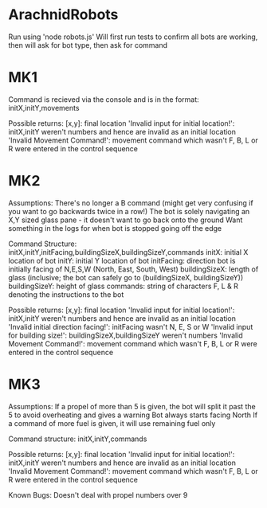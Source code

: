# ArachnidRobots

Run using 'node robots.js'
Will first run tests to confirm all bots are working, then will ask for bot type, then ask for command

# MK1
Command is recieved via the console and is in the format: initX,initY,movements

Possible returns:
[x,y]: final location
'Invalid input for initial location!': initX,initY weren't numbers and hence are invalid as an initial location
'Invalid Movement Command!': movement command which wasn't F, B, L or R were entered in the control sequence

# MK2

Assumptions:
There's no longer a B command (might get very confusing if you want to go backwards twice in a row!)
The bot is solely navigating an X,Y sized glass pane - it doesn't want to go back onto the ground 
Want something in the logs for when bot is stopped going off the edge

Command Structure:
initX,initY,initFacing,buildingSizeX,buildingSizeY,commands
initX: initial X location of bot
initY: initial Y location of bot
initFacing: direction bot is initially facing of N,E,S,W (North, East, South, West)
buildingSizeX: length of glass (inclusive; the bot can safely go to (buildingSizeX, buildingSizeY))
buildingSizeY: height of glass
commands: string of characters F, L & R denoting the instructions to the bot

Possible returns:
[x,y]: final location
'Invalid input for initial location!': initX,initY weren't numbers and hence are invalid as an initial location
'Invalid initial direction facing!': initFacing wasn't N, E, S or W
'Invalid input for building size!': buildingSizeX,buildingSizeY weren't numbers
'Invalid Movement Command!': movement command which wasn't F, B, L or R were entered in the control sequence


# MK3

Assumptions:
If a propel of more than 5 is given, the bot will split it past the 5 to avoid overheating and gives a warning
Bot always starts facing North 
If a command of more fuel is given, it will use remaining fuel only

Command structure: initX,initY,commands

Possible returns:
[x,y]: final location
'Invalid input for initial location!': initX,initY weren't numbers and hence are invalid as an initial location
'Invalid Movement Command!': movement command which wasn't F, B, L or R were entered in the control sequence

Known Bugs:
Doesn't deal with propel numbers over 9